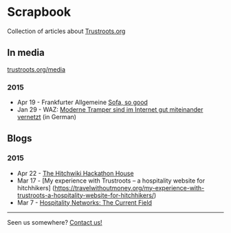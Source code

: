 # Scrapbook
Collection of articles about [Trustroots.org](https://www.trustroots.org/)


## In media
[trustroots.org/media](https://www.trustroots.org/#!/media)

### 2015
* Apr 19 - Frankfurter Allgemeine [Sofa, so good](media/2015/2015-04-19_FAS_Sofasurf.pdf)
* Jan 29 - WAZ: [Moderne Tramper sind im Internet gut miteinander vernetzt](http://www.derwesten.de/freizeit/moderne-tramper-sind-im-internet-gut-miteinander-vernetzt-id10255948.html) (in German)


## Blogs

### 2015
* Apr 22 - [The Hitchwiki Hackathon House](https://wandrlymagazine.com/the-hitchwiki-hackathon-house/)
* Mar 17 - [My experience with Trustroots – a hospitality website for hitchhikers] (https://travelwithoutmoney.org/my-experience-with-trustroots-a-hospitality-website-for-hitchhikers/)
* Mar 7 - [Hospitality Networks: The Current Field](http://thedrawingboard.net/hospitality-networks-the-current-field/)

- - -
Seen us somewhere? [Contact us!](https://www.trustroots.org/#!/contact)
